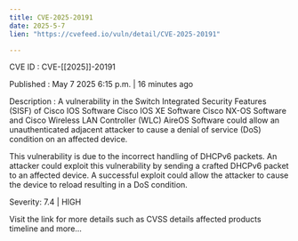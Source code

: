 ```yaml
---
title: CVE-2025-20191
date: 2025-5-7
lien: "https://cvefeed.io/vuln/detail/CVE-2025-20191"

---
```


CVE ID : CVE-[[2025]]-20191

Published :  May 7
2025
6:15 p.m. | 16 minutes ago

Description : A vulnerability in the Switch Integrated Security Features (SISF) of Cisco IOS Software
Cisco IOS XE Software
Cisco NX-OS Software
and Cisco Wireless LAN Controller (WLC) AireOS Software could allow an unauthenticated
adjacent attacker to cause a denial of service (DoS) condition on an affected device.

This vulnerability is due to the incorrect handling of DHCPv6 packets. An attacker could exploit this vulnerability by sending a crafted DHCPv6 packet to an affected device. A successful exploit could allow the attacker to cause the device to reload
resulting in a DoS condition.

Severity: 7.4 | HIGH

Visit the link for more details
such as CVSS details
affected products
timeline
and more...

